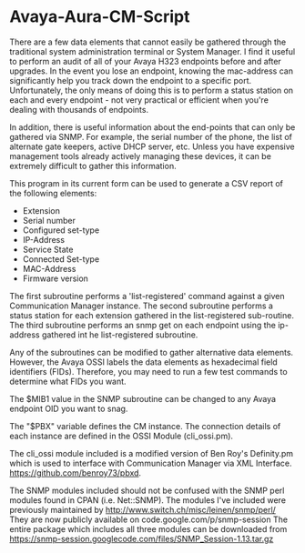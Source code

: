 Avaya-Aura-CM-Script
====================
There are a few data elements that cannot easily be gathered through the traditional system administration terminal or System Manager. I find it useful to perform an audit of all of your Avaya H323 endpoints before and after upgrades. In the event you lose an endpoint, knowing the mac-address can significantly help you track down the endpoint to a specific port. Unfortunately, the only means of doing this is to perform a status station on each and every endpoint - not very practical or efficient when you're dealing with thousands of endpoints.

In addition, there is useful information about the end-points that can only be gathered via SNMP. For example, the serial number of the phone, the list of alternate gate keepers, active DHCP server, etc. Unless you have expensive management tools already actively managing these devices, it can be extremely difficult to gather this information.

This program in its current form can be used to generate a CSV report of the following elements:

* Extension
* Serial number
* Configured set-type
* IP-Address
* Service State
* Connected Set-type
* MAC-Address
* Firmware version

The first subroutine performs a 'list-registered' command against a given Communication Manager instance. The second subroutine performs a status station for each extension gathered in the list-registered sub-routine. The third subroutine performs an snmp get on each endpoint using the ip-address gathered int he list-registered subroutine.

Any of the subroutines can be modified to gather alternative data elements. However, the Avaya OSSI labels the data elements as hexadecimal field identifiers (FIDs). Therefore, you may need to run a few test commands to determine what FIDs you want.

The $MIB1 value in the SNMP subroutine can be changed to any Avaya endpoint OID you want to snag.

The "$PBX" variable defines the CM instance. The connection details of each instance are defined in the OSSI Module (cli_ossi.pm).

The cli_ossi module included is a modified version of Ben Roy's Definity.pm which is used to interface with Communication Manager via XML Interface. https://github.com/benroy73/pbxd.

The SNMP modules included should not be confused with the SNMP perl modules found in CPAN (i.e. Net::SNMP). The modules I've included were previously maintained by http://www.switch.ch/misc/leinen/snmp/perl/ They are now publicly available on code.google.com/p/snmp-session The entire package which includes all three modules can be downloaded from https://snmp-session.googlecode.com/files/SNMP_Session-1.13.tar.gz
